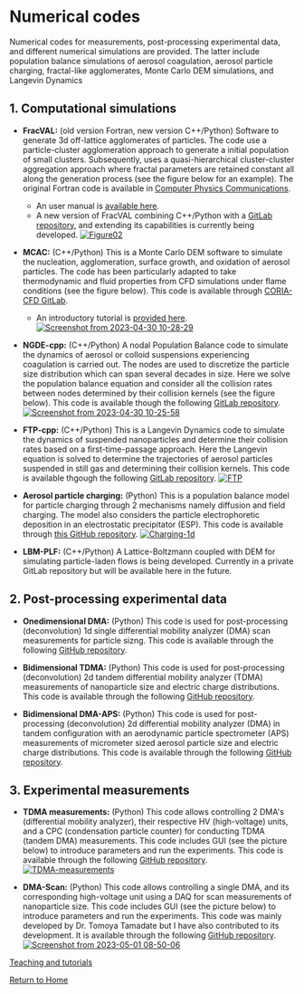 # Numerical codes
Numerical codes for measurements, post-processing experimental data, and different numerical simulations are provided. The latter include population balance simulations of aerosol coagulation, aerosol particle charging, fractal-like agglomerates, Monte Carlo DEM simulations, and Langevin Dynamics

## 1. Computational simulations

* **FracVAL:** (old version Fortran, new version C++/Python) Software to generate 3d off-lattice agglomerates of particles. The code use a particle-cluster agglomeration approach to generate a initial population of small clusters. Subsequently, uses a quasi-hierarchical cluster-cluster aggregation approach where fractal parameters are retained constant all along the generation process (see the figure below for an example). The original Fortran code is available in [Computer Physics Communications](https://doi.org/10.1016/j.cpc.2019.01.015). 
    - An user manual is [available here](https://doi.org/10.13140/RG.2.2.17240.32007).  
    - A new version of FracVAL combining C++/Python with a [GitLab repository](https://gitlab.com/jmoranc1/fracval_cpp), and extending its capabilities is currently being developed.
[![Figure02](https://user-images.githubusercontent.com/62391931/235360986-4cb3dbbd-bed3-4089-9630-d4fc0001f6e7.png)](https://doi.org/10.1016/j.cpc.2019.01.015)

* **MCAC:** (C++/Python) This is a Monte Carlo DEM software to simulate the nucleation, agglomeration, surface growth, and oxidation of aerosol particles. The code has been particularly adapted to take thermodynamic and fluid properties from CFD simulations under flame conditions (see the figure below). This code is available through [CORIA-CFD GitLab](https://gitlab.coria-cfd.fr/MCAC/MCAC/).
    - An introductory tutorial is [provided here](./Tutorial_codes/MCAC-Tutorial/MCAC_tutorial_01.html).
[![Screenshot from 2023-04-30 10-28-29](https://user-images.githubusercontent.com/62391931/235361648-5c7a82ad-b264-4d7c-b86a-670b08e40b66.png)](https://gitlab.coria-cfd.fr/MCAC/MCAC/)

* **NGDE-cpp:** (C++/Python) A nodal Population Balance code to simulate the dynamics of aerosol or colloid suspensions experiencing coagulation is carried out. The nodes are used to discretize the particle size distribution which can span several decades in size. Here we solve the population balance equation and consider all the collision rates between nodes determined by their collision kernels (see the figure below). This code is available though the following [GitLab repository](https://gitlab.com/jmoranc1/ngde_cpp).
[![Screenshot from 2023-04-30 10-25-58](https://user-images.githubusercontent.com/62391931/235361533-30628d94-ef93-483d-b110-51a24c75d7f3.png)](https://gitlab.com/jmoranc1/ngde_cpp)
    
* **FTP-cpp:** (C++/Python) This is a Langevin Dynamics code to simulate the dynamics of suspended nanoparticles and determine their collision rates based on a first-time-passage approach. Here the Langevin equation is solved to determine the trajectories of aerosol particles suspended in still gas and determining their collision kernels. This code is available thgough the following [GitLab repository](https://gitlab.com/jmoranc1/ftp_kernels_langevin_dynamics).
[![FTP](https://user-images.githubusercontent.com/62391931/235362135-4580e749-24d1-48a8-bf01-5dd145164257.png)](https://gitlab.com/jmoranc1/ftp_kernels_langevin_dynamics)

* **Aerosol particle charging:** (Python) This is a population balance model for particle charging through 2 mechanisms namely diffusion and field charging. The model also considers the particle electrophoretic deposition in an electrostatic precipitator (ESP). This code is available through [this GitHub repository](https://github.com/Aerosol-Lab/Aerosol_particle_charging_1d_model).
[![Charging-1d](https://user-images.githubusercontent.com/62391931/229414629-e120c1b8-9bfe-4ec6-8656-5deb0bda6ed0.png)](https://github.com/Aerosol-Lab/Aerosol_particle_charging_1d_model)

* **LBM-PLF:** (C++/Python) A Lattice-Boltzmann coupled with DEM for simulating particle-laden flows is being developed. Currently in a private GitLab repository but will be available here in the future.

## 2. Post-processing experimental data
* **Onedimensional DMA:** (Python) This code is used for post-processing (deconvolution) 1d single differential mobility analyzer (DMA) scan measurements for particle sizng. This code is available through the following  [GitHub repository](https://github.com/Aerosol-Lab/OneDimensional_DMA_inversion).

* **Bidimensional TDMA:** (Python) This code is used for post-processing (deconvolution) 2d tandem differential mobility analyzer (TDMA) measurements of nanoparticle size and electric charge distributions. This code is available through the following  [GitHub repository](https://github.com/Aerosol-Lab/Bidimensional_TDMA_inversion).

* **Bidimensional DMA-APS:** (Python) This code is used for post-processing (deconvolution) 2d differential mobility analyzer (DMA) in tandem configuration with an aerodynamic particle spectrometer (APS) measurements of micrometer sized aerosol particle size and electric charge distributions. This code is available through the following  [GitHub repository](https://github.com/Aerosol-Lab/Bidimensional_DMA_APS_inversion).

## 3. Experimental measurements
* **TDMA measurements:** (Python) This code allows controlling 2 DMA's (differential mobility analyzer), their respective HV (high-voltage) units, and a CPC (condensation particle counter) for conducting TDMA (tandem DMA) measurements. This code includes GUI (see the picture below) to introduce parameters and run the experiments. This code is available through the following [GitHub repository](https://github.com/Aerosol-Lab/TDMA_measurements).
[![TDMA-measurements](https://user-images.githubusercontent.com/62391931/229002061-9c3ec45d-a4f5-4414-8076-6cedfea41ca8.png)](https://github.com/Aerosol-Lab/TDMA_measurements)

* **DMA-Scan:** (Python) This code allows controlling a single DMA, and its corresponding high-voltage unit using a DAQ for scan measurements of nanoparticle size. This code includes GUI (see the picture below) to introduce parameters and run the experiments. This code was mainly developed by Dr. Tomoya Tamadate but I have also contributed to its development. It is available through the following [GitHub repository](https://github.com/Aerosol-Lab/DMAscan).
[![Screenshot from 2023-05-01 08-50-06](https://user-images.githubusercontent.com/62391931/235461216-2eca5ee1-7e2f-4a95-b711-918d4e5f2429.png)](https://github.com/Aerosol-Lab/TDMA_measurements)

[Teaching and tutorials](./teaching-tutorials.html)

[Return to Home](./index.html)
